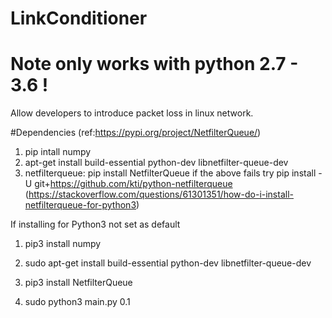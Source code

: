 # LinkConditioner 
# Note only works with python 2.7 - 3.6 !

Allow developers to introduce packet loss in linux network.

#Dependencies (ref:https://pypi.org/project/NetfilterQueue/)
1. pip intall numpy
2. apt-get install build-essential python-dev libnetfilter-queue-dev
3. netfilterqueue:
   pip install NetfilterQueue
   if the above fails try
   pip install -U git+https://github.com/kti/python-netfilterqueue
   (https://stackoverflow.com/questions/61301351/how-do-i-install-netfilterqueue-for-python3)

If installing for Python3 not set as default
1. pip3 install numpy
2. sudo apt-get install build-essential python-dev libnetfilter-queue-dev
3. pip3 install NetfilterQueue

4. sudo python3 main.py 0.1
